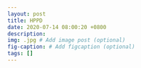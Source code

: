 ```yaml
---
layout: post
title: HPPD
date: 2020-07-14 08:00:20 +0800
description: 
img: .jpg # Add image post (optional)
fig-caption: # Add figcaption (optional)
tags: []
---
```


